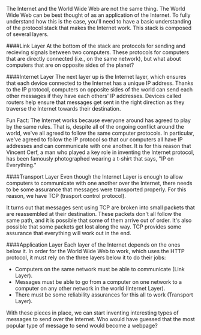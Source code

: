 
The Internet and the World Wide Web are not the same thing. The World Wide Web can be best thought of as an application of the Internet. To fully understand how this is the case, you'll need to have a basic understanding of the protocol stack that makes the Internet work. This stack is composed of several layers.

####Link Layer
At the bottom of the stack are protocols for sending and recieving signals between two computers. These protocols for computers that are directly connected (i.e., on the same network), but what about computers that are on opposite sides of the planet?

####Internet Layer
The next layer up is the Internet layer, which ensures that each device connected to the Internet has a unique IP address. Thanks to the IP protocol, computers on opposite sides of the world can send each other messages if they have each others' IP addresses. Devices called routers help ensure that messages get sent in the right direction as they traverse the Internet towards their destination.

Fun Fact: The Internet works because everyone around has agreed to play by the same rules. That is, despite all of the ongoing conflict around the world, we've all agreed to follow the same computer protocols. In particular, we've agreed to follow the IP protocol so that our computers all have IP addresses and can communicate with one another. It is for this reason that Vincent Cerf, a man who played a key role in inventing the Internet protocol, has been famously photographed wearing a t-shirt that says, "IP on Everything." 

####Transport Layer
Even though the Internet Layer is enough to allow computers to communicate with one another over the Internet, there needs to be some assurance that messages were transported properly. For this reason, we have TCP (trasport control protocol).

It turns out that messages sent using TCP are broken into small packets that are reassembled at their destination. These packets don't all follow the same path, and it is possible that some of them arrive out of order. It's also possible that some packets get lost along the way. TCP provides some assurance that everything will work out in the end.

####Application Layer
Each layer of the Internet depends on the ones below it. In order for the World Wide Web to work, which uses the HTTP protocol, it must rely on the three layers below it to do their jobs:
* Computers on the same network must be able to communicate (Link Layer).
* Messages must be able to go from a computer on one network to a computer on any other network in the world (Internet Layer).
* There must be some reliability assurances for this all to work (Transport Layer).

With these pieces in place, we can start inventing interesting types of messages to send over the Internet. Who would have guessed that the most popular type of message to send would become a webpage?
